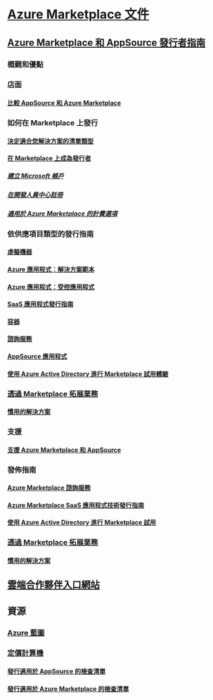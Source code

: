 # [Azure Marketplace 文件](index.md)  

## [Azure Marketplace 和 AppSource 發行者指南](./marketplace-publishers-guide.md)  
### 概觀和優點  
### 店面  
#### [比較 AppSource 和 Azure Marketplace](./comparing-appsource-azure-marketplace.md)  

### 如何在 Marketplace 上發行  
#### [決定適合您解決方案的清單類型](./determine-your-listing-type.md)  
#### [在 Marketplace 上成為發行者](./become-publisher.md)  
##### [建立 Microsoft 帳戶](./guidelines.md)
##### [在開發人員中心註冊](./register-dev-center.md) 
##### [適用於 Azure Marketplace 的計費選項](./billing-options-azure-marketplace.md)  

### 依供應項目類型的發行指南 
#### [虛擬機器](./marketplace-virtual-machines.md)
#### [Azure 應用程式：解決方案範本](./marketplace-solution-templates.md)
#### [Azure 應用程式：受控應用程式](./marketplace-managed-apps.md)
#### [SaaS 應用程式發行指南](./marketplace-saas-applications-technical-publishing-guide.md) 
#### [容器](./marketplace-containers.md)
#### [諮詢服務](./consulting-services.md)  
#### [AppSource 應用程式](./appsource-offer-publishing-guide.md)
#### [使用 Azure Active Directory 進行 Marketplace 試用體驗](./enable-trial-using-azure-ad.md)

### [透過 Marketplace 拓展業務](./grow-your-business-with-azure-marketplace.md)  
#### [慣用的解決方案](./preferred-solutions.md) 

### 支援  
#### [支援 Azure Marketplace 和 AppSource](./support-azure-marketplace.md)  

### 發佈指南  
#### [Azure Marketplace 諮詢服務](consulting-services.md)  
#### [Azure Marketplace SaaS 應用程式技術發行指南](marketplace-saas-applications-technical-publishing-guide.md) 
#### [使用 Azure Active Directory 進行 Marketplace 試用](./enable-trial-using-azure-ad.md)  

### [透過 Marketplace 拓展業務](./grow-your-business-with-azure-marketplace.md)  
#### [慣用的解決方案](./preferred-solutions.md) 

## [雲端合作夥伴入口網站](./cloud-partner-portal/cloud-partner-portal-what-is-the-cloud-partner-portal.md)  

## 資源  
### [Azure 藍圖](https://azure.microsoft.com/roadmap/)  
### [定價計算機](https://azure.microsoft.com/pricing/calculator/)  


#### [發行適用於 AppSource 的檢查清單](./publishing-checklist-appsource.md)  
#### [發行適用於 Azure Marketplace 的檢查清單](./publishing-checklist-azure-marketplace.md)  

